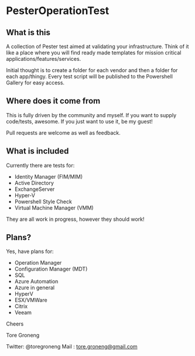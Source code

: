 # PesterOperationTest

## What is this
A collection of Pester test aimed at validating your infrastructure. Think of it like a place where you will find ready made templates for mission critical applications/features/services.

Initial thought is to create a folder for each vendor and then a folder for each app/thingy. Every test script will be published to the Powershell Gallery for easy access.

## Where does it come from
This is fully driven by the community and myself. If you want to supply code/tests, awesome. If you just want to use it, be my guest!

Pull requests are welcome as well as feedback.

## What is included

Currently there are tests for:

* Identity Manager (FIM/MIM)
* Active Directory
* ExchangeServer
* Hyper-V
* Powershell Style Check
* Virtual Machine Manager (VMM)

They are all work in progress, however they should work!

## Plans?

Yes, have plans for:

* Operation Manager
* Configuration Manager (MDT)
* SQL
* Azure Automation
* Azure in general
* HyperV
* ESX/VMWare
* Citrix
* Veeam

Cheers

Tore Groneng

Twitter: @toregroneng
Mail   : tore.groneng@gmail.com
